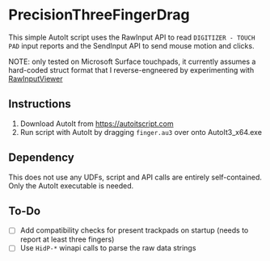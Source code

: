 # PrecisionThreeFingerDrag

This simple AutoIt script uses the RawInput API to read `DIGITIZER - TOUCH PAD` input reports and the SendInput API to send mouse motion and clicks.

NOTE: only tested on Microsoft Surface touchpads, it currently assumes a hard-coded struct format that I reverse-engneered by experimenting with [RawInputViewer](https://github.com/EsportToys/RawInputViewer)

## Instructions

1. Download AutoIt from https://autoitscript.com
2. Run script with AutoIt by dragging `finger.au3` over onto AutoIt3_x64.exe

## Dependency

This does not use any UDFs, script and API calls are entirely self-contained. Only the AutoIt executable is needed.

## To-Do

- [ ] Add compatibility checks for present trackpads on startup (needs to report at least three fingers)
- [ ] Use `HidP-*` winapi calls to parse the raw data strings